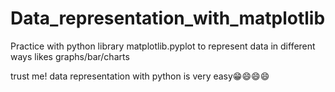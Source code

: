 # Data_representation_with_matplotlib
Practice with python library matplotlib.pyplot to represent data in different ways likes graphs/bar/charts

trust me! data representation with python is very easy😁😄😄😄
